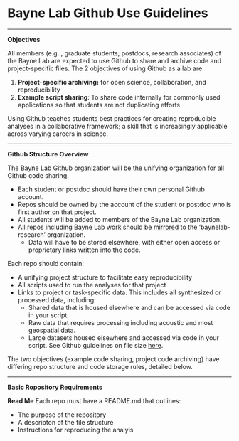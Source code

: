 # Bayne Lab Github Use Guidelines

________________________________________
**Objectives**

All members (e.g.., graduate students; postdocs, research associates) of the Bayne Lab are expected to use Github to share and archive code and project-specific files. The 2 objectives of using Github as a lab are:
1.	**Project-specific archiving:** for open science, collaboration, and reproducibility 
2.	**Example script sharing**: To share code internally for commonly used applications so that students are not duplicating efforts

Using Github teaches students best practices for creating reproducible analyses in a collaborative framework; a skill that is increasingly applicable across varying careers in science.
________________________________________
**Github Structure Overview**

The Bayne Lab Github organization will be the unifying organization for all Github code sharing. 

* Each student or postdoc should have their own personal Github account. 
* Repos should be owned by the account of the student or postdoc who is first author on that project. 
* All students will be added to members of the Bayne Lab organization. 
* All repos including Bayne Lab work should be [mirrored](https://docs.github.com/en/repositories/creating-and-managing-repositories/duplicating-a-repository) to the ‘baynelab-research’ organization. 
  * Data will have to be stored elsewhere, with either open access or proprietary links written into the code.  

Each repo should contain:
* A unifying project structure to facilitate easy reproducibility 
* All scripts used to run the analyses for that project 
* Links to project or task-specific data. This includes all synthesized or processed data, including: 
  * Shared data that is housed elsewhere and can be accessed via code in your script. 
  * Raw data that requires processing including acoustic and most geospatial data. 
  * Large datasets housed elsewhere and accessed via code in your script. See Github guidelines on file size [here](https://docs.github.com/en/repositories/working-with-files/managing-large-files/about-large-files-on-github). 

The two objectives (example code sharing, project code archiving) have differing repo structure and code storage rules, detailed below. 
________________________________________
**Basic Ropository Requirements**

**Read Me** 
Each repo must have a README.md that outlines: 
* The purpose of the repository 
* A descripton of the file structure 
* Instructions for reproducing the analyis 


